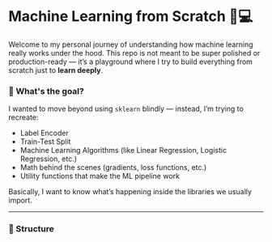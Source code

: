 # Machine Learning from Scratch 🧠💻

Welcome to my personal journey of understanding how machine learning really works under the hood. This repo is not meant to be super polished or production-ready — it’s a playground where I try to build everything from scratch just to **learn deeply**.

### 🌱 What's the goal?

I wanted to move beyond using `sklearn` blindly — instead, I’m trying to recreate:

- Label Encoder
- Train-Test Split
- Machine Learning Algorithms (like Linear Regression, Logistic Regression, etc.)
- Math behind the scenes (gradients, loss functions, etc.)
- Utility functions that make the ML pipeline work

Basically, I want to know what’s happening inside the libraries we usually import.

---

### 🧱 Structure

